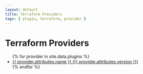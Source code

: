 ```yaml
---
layout: default
title: Terraform Providers
tags: [ plugin, terraform, provider ]
---
```

# Terraform Providers

<ul>
{% for provider in site.data.plugins %}
  <li>
    <a href="/{{ provider.attributes.name }}/{{ provider.attributes.name }}.html">
      {{ provider.attributes.name }} ({{ provider.attributes.version }})
    </a>
  </li>
{% endfor %}
</ul>
